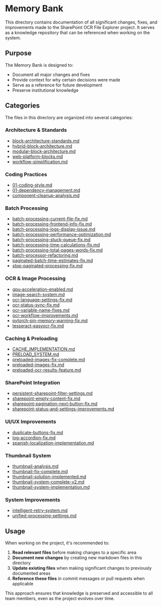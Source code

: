 # Memory Bank

This directory contains documentation of all significant changes, fixes, and improvements made to the SharePoint OCR File Explorer project. It serves as a knowledge repository that can be referenced when working on the system.

## Purpose

The Memory Bank is designed to:
- Document all major changes and fixes
- Provide context for why certain decisions were made
- Serve as a reference for future development
- Preserve institutional knowledge

## Categories

The files in this directory are organized into several categories:

### Architecture & Standards
- [block-architecture-standards.md](./block-architecture-standards.md)
- [hybrid-block-architecture.md](./hybrid-block-architecture.md)
- [modular-block-architecture.md](./modular-block-architecture.md)
- [web-platform-blocks.md](./web-platform-blocks.md)
- [workflow-simplification.md](./workflow-simplification.md)

### Coding Practices
- [01-coding-style.md](./01-coding-style.md)
- [01-dependency-management.md](./01-dependency-management.md)
- [component-cleanup-analysis.md](./component-cleanup-analysis.md)

### Batch Processing
- [batch-processing-current-file-fix.md](./batch-processing-current-file-fix.md)
- [batch-processing-frontend-info-fix.md](./batch-processing-frontend-info-fix.md)
- [batch-processing-logs-display-issue.md](./batch-processing-logs-display-issue.md)
- [batch-processing-performance-optimization.md](./batch-processing-performance-optimization.md)
- [batch-processing-stuck-queue-fix.md](./batch-processing-stuck-queue-fix.md)
- [batch-processing-time-calculations-fix.md](./batch-processing-time-calculations-fix.md)
- [batch-processing-total-pages-words-fix.md](./batch-processing-total-pages-words-fix.md)
- [batch-processor-refactoring.md](./batch-processor-refactoring.md)
- [paginated-batch-time-estimates-fix.md](./paginated-batch-time-estimates-fix.md)
- [stop-paginated-processing-fix.md](./stop-paginated-processing-fix.md)

### OCR & Image Processing
- [gpu-acceleration-enabled.md](./gpu-acceleration-enabled.md)
- [image-search-system.md](./image-search-system.md)
- [ocr-language-settings-fix.md](./ocr-language-settings-fix.md)
- [ocr-status-sync-fix.md](./ocr-status-sync-fix.md)
- [ocr-variable-name-fixes.md](./ocr-variable-name-fixes.md)
- [ocr-workflow-improvements.md](./ocr-workflow-improvements.md)
- [pytorch-pin-memory-warning-fix.md](./pytorch-pin-memory-warning-fix.md)
- [tesseract-easyocr-fix.md](./tesseract-easyocr-fix.md)

### Caching & Preloading
- [CACHE_IMPLEMENTATION.md](./CACHE_IMPLEMENTATION.md)
- [PRELOAD_SYSTEM.md](./PRELOAD_SYSTEM.md)
- [preloaded-images-fix-complete.md](./preloaded-images-fix-complete.md)
- [preloaded-images-fix.md](./preloaded-images-fix.md)
- [preloaded-ocr-results-feature.md](./preloaded-ocr-results-feature.md)

### SharePoint Integration
- [persistent-sharepoint-filter-settings.md](./persistent-sharepoint-filter-settings.md)
- [sharepoint-empty-content-fix.md](./sharepoint-empty-content-fix.md)
- [sharepoint-pagination-next-button-fix.md](./sharepoint-pagination-next-button-fix.md)
- [sharepoint-status-and-settings-improvements.md](./sharepoint-status-and-settings-improvements.md)

### UI/UX Improvements
- [duplicate-buttons-fix.md](./duplicate-buttons-fix.md)
- [log-accordion-fix.md](./log-accordion-fix.md)
- [spanish-localization-implementation.md](./spanish-localization-implementation.md)

### Thumbnail System
- [thumbnail-analysis.md](./thumbnail-analysis.md)
- [thumbnail-fix-complete.md](./thumbnail-fix-complete.md)
- [thumbnail-solution-implemented.md](./thumbnail-solution-implemented.md)
- [thumbnail-system-complete-v2.md](./thumbnail-system-complete-v2.md)
- [thumbnail-system-implementation.md](./thumbnail-system-implementation.md)

### System Improvements
- [intelligent-retry-system.md](./intelligent-retry-system.md)
- [unified-processing-settings.md](./unified-processing-settings.md)

## Usage

When working on the project, it's recommended to:

1. **Read relevant files** before making changes to a specific area
2. **Document new changes** by creating new markdown files in this directory
3. **Update existing files** when making significant changes to previously documented areas
4. **Reference these files** in commit messages or pull requests when applicable

This approach ensures that knowledge is preserved and accessible to all team members, even as the project evolves over time.
